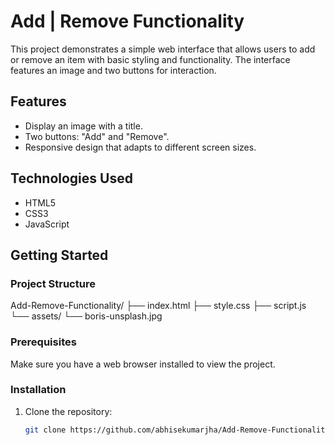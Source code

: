 # Add | Remove Functionality

This project demonstrates a simple web interface that allows users to add or remove an item with basic styling and functionality. The interface features an image and two buttons for interaction.

## Features

- Display an image with a title.
- Two buttons: "Add" and "Remove".
- Responsive design that adapts to different screen sizes.

## Technologies Used

- HTML5
- CSS3
- JavaScript

## Getting Started

### Project Structure
Add-Remove-Functionality/
├── index.html
├── style.css
├── script.js
└── assets/
    └── boris-unsplash.jpg


### Prerequisites

Make sure you have a web browser installed to view the project.

### Installation

1. Clone the repository:
   ```bash
   git clone https://github.com/abhisekumarjha/Add-Remove-Functionality
